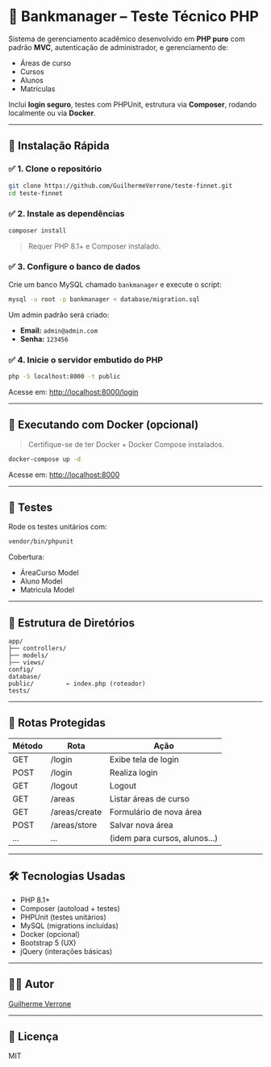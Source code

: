 # 🏦 Bankmanager – Teste Técnico PHP

Sistema de gerenciamento acadêmico desenvolvido em **PHP puro** com padrão **MVC**, autenticação de administrador, e gerenciamento de:

- Áreas de curso
- Cursos
- Alunos
- Matrículas

Inclui **login seguro**, testes com PHPUnit, estrutura via **Composer**, rodando localmente ou via **Docker**.

---

## 🚀 Instalação Rápida

### ✅ 1. Clone o repositório

```bash
git clone https://github.com/GuilhermeVerrone/teste-finnet.git
cd teste-finnet
```

### ✅ 2. Instale as dependências

```bash
composer install
```

> Requer PHP 8.1+ e Composer instalado.

### ✅ 3. Configure o banco de dados

Crie um banco MySQL chamado `bankmanager` e execute o script:

```bash
mysql -u root -p bankmanager < database/migration.sql
```

Um admin padrão será criado:

- **Email:** `admin@admin.com`
- **Senha:** `123456`

### ✅ 4. Inicie o servidor embutido do PHP

```bash
php -S localhost:8000 -t public
```

Acesse em: [http://localhost:8000/login](http://localhost:8000/login)

---

## 🐳 Executando com Docker (opcional)

> Certifique-se de ter Docker + Docker Compose instalados.

```bash
docker-compose up -d
```

Acesse em: [http://localhost:8000](http://localhost:8000)

---

## 🧪 Testes

Rode os testes unitários com:

```bash
vendor/bin/phpunit
```

Cobertura:

- ÁreaCurso Model
- Aluno Model
- Matricula Model

---

## 📁 Estrutura de Diretórios

```
app/
├── controllers/
├── models/
├── views/
config/
database/
public/         ← index.php (roteador)
tests/
```

---

## 🔐 Rotas Protegidas

| Método | Rota          | Ação                          |
| ------ | ------------- | ----------------------------- |
| GET    | /login        | Exibe tela de login           |
| POST   | /login        | Realiza login                 |
| GET    | /logout       | Logout                        |
| GET    | /areas        | Listar áreas de curso         |
| GET    | /areas/create | Formulário de nova área       |
| POST   | /areas/store  | Salvar nova área              |
| ...    | ...           | (idem para cursos, alunos...) |

---

## 🛠️ Tecnologias Usadas

- PHP 8.1+
- Composer (autoload + testes)
- PHPUnit (testes unitários)
- MySQL (migrations incluídas)
- Docker (opcional)
- Bootstrap 5 (UX)
- jQuery (interações básicas)

---

## 👨‍💻 Autor

[Guilherme Verrone](mailto:guilherme.verrone@outlook.com)

---

## 📝 Licença

MIT
